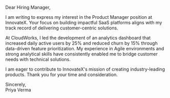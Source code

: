 Dear Hiring Manager,

I am writing to express my interest in the Product Manager position at InnovateX. Your focus on building impactful SaaS platforms aligns with my track record of delivering customer-centric solutions.

At CloudWorks, I led the development of an analytics dashboard that increased daily active users by 25% and reduced churn by 15% through data-driven feature prioritization. My experience in Agile environments and strong analytical skills have consistently enabled me to bridge customer needs with technical solutions.

I am eager to contribute to InnovateX's mission of creating industry-leading products. Thank you for your time and consideration.

Sincerely,  
Priya Verma
